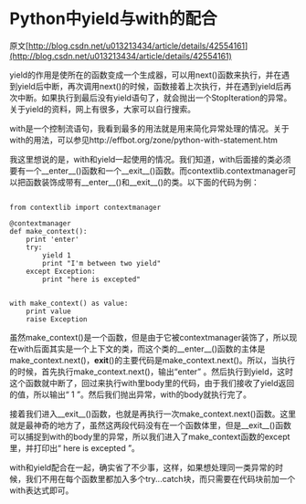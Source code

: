 # Python中yield与with的配合
原文[http://blog.csdn.net/u013213434/article/details/42554161](http://blog.csdn.net/u013213434/article/details/42554161)

yield的作用是使所在的函数变成一个生成器，可以用next()函数来执行，并在遇到yield后中断，再次调用next()的时候，函数接着上次执行，并在遇到yield后再次中断。如果执行到最后没有yield语句了，就会抛出一个StopIteration的异常。关于yield的资料，网上有很多，大家可以自行搜索。

with是一个控制流语句，我看到最多的用法就是用来简化异常处理的情况。关于with的用法，可以参见http://effbot.org/zone/python-with-statement.htm

我这里想说的是，with和yield一起使用的情况。我们知道，with后面接的类必须要有一个__enter__()函数和一个__exit__()函数。而contextlib.contextmanager可以把函数装饰成带有__enter__()和__exit__()的类。以下面的代码为例：

``` 

from contextlib import contextmanager

@contextmanager
def make_context():
    print 'enter'
    try:
        yield 1
        print "I'm between two yield"
    except Exception:
        print "here is excepted"


with make_context() as value:
    print value
    raise Exception

``` 

虽然make_context()是一个函数，但是由于它被contextmanager装饰了，所以现在with后面其实是一个上下文的类，而这个类的__enter__()函数的主体是make_context.next()，__exit__()的主要代码是make_context.next()。所以，当执行的时候，首先执行make_context.next()，输出“enter” 。然后执行到yield，这时这个函数就中断了，回过来执行with里body里的代码，由于我们接收了yield返回的值，所以输出“ 1  ”。然后我们抛出异常，with的body就执行完了。

 

接着我们进入__exit__()函数，也就是再执行一次make_context.next()函数。这里就是最神奇的地方了，虽然这两段代码没有在一个函数体里，但是__exit__()函数可以捕捉到with的body里的异常，所以我们进入了make_context函数的except里，并打印出“  here is excepted ”。

 
with和yield配合在一起，确实省了不少事，这样，如果想处理同一类异常的时候，我们不用在每个函数里都加入多个try...catch块，而只需要在代码块前加一个with表达式即可。

